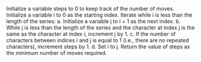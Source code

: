 Initialize a variable steps to 0 to keep track of the number of moves.
Initialize a variable i to 0 as the starting index.
Iterate while i is less than the length of the series:
a. Initialize a variable j to i + 1 as the next index.
b. While j is less than the length of the series and the character at index j is the same as the character at index i, increment j by 1.
c. If the number of characters between indices i and j is equal to 1 (i.e., there are no repeated characters), increment steps by 1.
d. Set i to j.
Return the value of steps as the minimum number of moves required.
